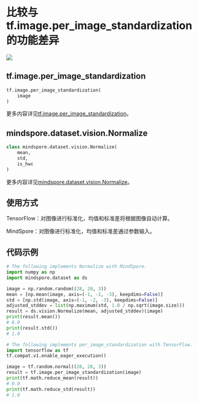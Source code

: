 # 比较与tf.image.per_image_standardization的功能差异

<a href="https://gitee.com/mindspore/docs/blob/master/docs/mindspore/source_zh_cn/note/api_mapping/tensorflow_diff/per_image_standardization.md" target="_blank"><img src="https://mindspore-website.obs.cn-north-4.myhuaweicloud.com/website-images/master/resource/_static/logo_source.png"></a>

## tf.image.per_image_standardization

```python
tf.image.per_image_standardization(
    image
)
```

更多内容详见[tf.image.per_image_standardization](https://www.tensorflow.org/versions/r1.15/api_docs/python/tf/image/per_image_standardization)。

## mindspore.dataset.vision.Normalize

```python
class mindspore.dataset.vision.Normalize(
    mean,
    std,
    is_hwc
)
```

更多内容详见[mindspore.dataset.vision.Normalize](https://mindspore.cn/docs/zh-CN/master/api_python/dataset_vision/mindspore.dataset.vision.Normalize.html#mindspore.dataset.vision.Normalize)。

## 使用方式

TensorFlow：对图像进行标准化，均值和标准差将根据图像自动计算。

MindSpore：对图像进行标准化，均值和标准差通过参数输入。

## 代码示例

```python
# The following implements Normalize with MindSpore.
import numpy as np
import mindspore.dataset as ds

image = np.random.random((28, 28, 3))
mean = [np.mean(image, axis=(-1, -2, -3), keepdims=False)]
std = [np.std(image, axis=(-1, -2, -3), keepdims=False)]
adjusted_stddev = list(np.maximum(std, 1.0 / np.sqrt(image.size)))
result = ds.vision.Normalize(mean, adjusted_stddev)(image)
print(result.mean())
# 0.0
print(result.std())
# 1.0

# The following implements per_image_standardization with TensorFlow.
import tensorflow as tf
tf.compat.v1.enable_eager_execution()

image = tf.random.normal((28, 28, 3))
result = tf.image.per_image_standardization(image)
print(tf.math.reduce_mean(result))
# 0.0
print(tf.math.reduce_std(result))
# 1.0
```
